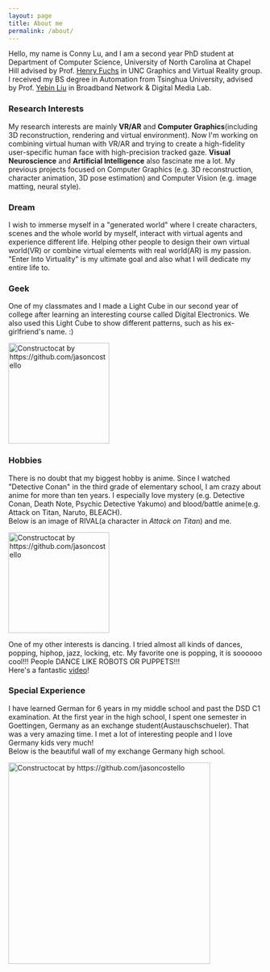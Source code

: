 ```yaml
---
layout: page
title: About me
permalink: /about/
---
```


Hello, my name is Conny Lu, and I am a second year PhD student at Department of Computer Science, University of North Carolina at Chapel Hill advised by Prof. [Henry Fuchs](http://henryfuchs.web.unc.edu/) in UNC Graphics and Virtual Reality group. I received my BS degree in Automation from Tsinghua University, advised by Prof. [Yebin Liu](http://media.au.tsinghua.edu.cn/liuyebin.jsp) in Broadband Network & Digital Media Lab.

### Research Interests

My research interests are mainly **VR/AR** and **Computer Graphics**(including 3D reconstruction, rendering and virtual environment). Now I'm working on combining virtual human with VR/AR and trying to create a high-fidelity user-specific human face with high-precision tracked gaze. **Visual Neuroscience** and **Artificial Intelligence** also fascinate me a lot. My previous projects focused on Computer Graphics (e.g. 3D reconstruction, character animation, 3D pose estimation) and Computer Vision (e.g. image matting, neural style).

### Dream

I wish to immerse myself in a "generated world" where I create characters, scenes and the whole world by myself, interact with virtual agents and experience different life. Helping other people to design their own virtual world(VR) or combine virtual elements with real world(AR) is my passion. "Enter Into Virtuality" is my ultimate goal and also what I will dedicate my entire life to.

### Geek

One of my classmates and I made a Light Cube in our second year of college after learning an interesting course called Digital Electronics. We also used this Light Cube to show different patterns, such as his ex-girlfriend's name. :)

<img src="{{ site.baseurl }}/images/about1_2.png" alt="Constructocat by https://github.com/jasoncostello" style="width: 200px;"/>

### Hobbies

There is no doubt that my biggest hobby is anime. Since I watched "Detective Conan" in the third grade of elementary school, I am crazy about anime for more than ten years. I especially love mystery (e.g. Detective Conan, Death Note, Psychic Detective Yakumo) and blood/battle anime(e.g. Attack on Titan, Naruto, BLEACH). <br>
Below is an image of RIVAL(a character in *Attack on Titan*) and me.

<img src="{{ site.baseurl }}/images/about1_1.jpeg" alt="Constructocat by https://github.com/jasoncostello" style="width: 200px;"/>

One of my other interests is dancing. I tried almost all kinds of dances, popping, hiphop, jazz, locking, etc. My favorite one is popping, it is soooooo cool!!! People DANCE LIKE ROBOTS OR PUPPETS!!! <br>
Here's a fantastic [video](https://www.youtube.com/watch?v=Ihx1BO7_Jvc)!

### Special Experience

I have learned German for 6 years in my middle school and past the DSD C1 examination. At the first year in the high school, I spent one semester in Goettingen, Germany as an exchange student(Austauschschueler). That was a very amazing time. I met a lot of interesting people and I love Germany kids very much! <br>
Below is the beautiful wall of my exchange Germany high school.

<img src="{{ site.baseurl }}/images/about1_3.jpeg" alt="Constructocat by https://github.com/jasoncostello" style="width: 400px;"/>

